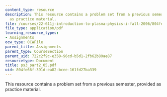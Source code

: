 ```yaml
---
content_type: resource
description: This resource contains a problem set from a previous semester, provided
  as practice material.
file: /courses/22-611j-introduction-to-plasma-physics-i-fall-2006/804fe66f391dea82bcee161fd27ba339_ps3_part2_05.pdf
file_type: application/pdf
learning_resource_types:
- Assignments
ocw_type: OCWFile
parent_title: Assignments
parent_type: CourseSection
parent_uid: 722c2f9c-e358-96cd-b5d1-2fb62b80ae87
resourcetype: Document
title: ps3_part2_05.pdf
uid: 804fe66f-391d-ea82-bcee-161fd27ba339
---
```

This resource contains a problem set from a previous semester, provided as practice material.

